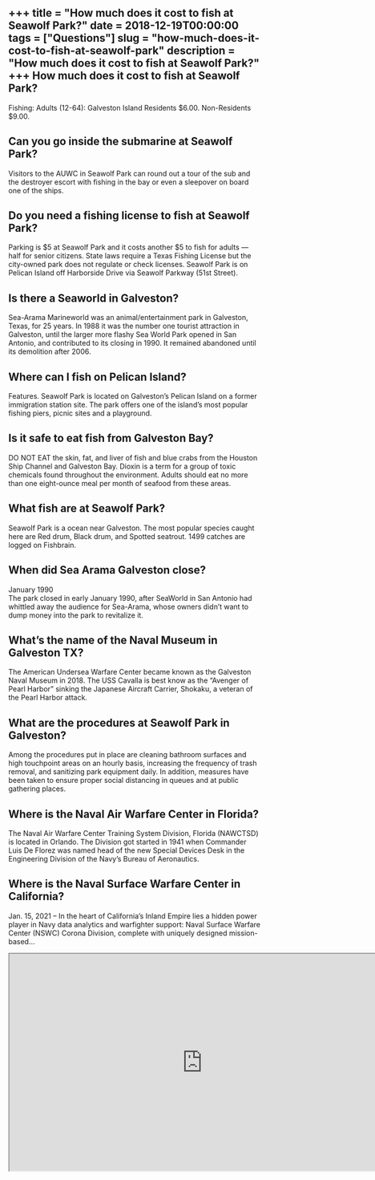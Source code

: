 +++
title = "How much does it cost to fish at Seawolf Park?"
date = 2018-12-19T00:00:00
tags = ["Questions"]
slug = "how-much-does-it-cost-to-fish-at-seawolf-park"
description = "How much does it cost to fish at Seawolf Park?"
+++
How much does it cost to fish at Seawolf Park?
----------------------------------------------

Fishing: Adults (12-64): Galveston Island Residents $6.00. Non-Residents $9.00.

Can you go inside the submarine at Seawolf Park?
------------------------------------------------

Visitors to the AUWC in Seawolf Park can round out a tour of the sub and the destroyer escort with fishing in the bay or even a sleepover on board one of the ships.

Do you need a fishing license to fish at Seawolf Park?
------------------------------------------------------

Parking is $5 at Seawolf Park and it costs another $5 to fish for adults — half for senior citizens. State laws require a Texas Fishing License but the city-owned park does not regulate or check licenses. Seawolf Park is on Pelican Island off Harborside Drive via Seawolf Parkway (51st Street).

Is there a Seaworld in Galveston?
---------------------------------

Sea-Arama Marineworld was an animal/entertainment park in Galveston, Texas, for 25 years. In 1988 it was the number one tourist attraction in Galveston, until the larger more flashy Sea World Park opened in San Antonio, and contributed to its closing in 1990. It remained abandoned until its demolition after 2006.

Where can I fish on Pelican Island?
-----------------------------------

Features. Seawolf Park is located on Galveston’s Pelican Island on a former immigration station site. The park offers one of the island’s most popular fishing piers, picnic sites and a playground.

Is it safe to eat fish from Galveston Bay?
------------------------------------------

DO NOT EAT the skin, fat, and liver of fish and blue crabs from the Houston Ship Channel and Galveston Bay. Dioxin is a term for a group of toxic chemicals found throughout the environment. Adults should eat no more than one eight-ounce meal per month of seafood from these areas.

What fish are at Seawolf Park?
------------------------------

Seawolf Park is a ocean near Galveston. The most popular species caught here are Red drum, Black drum, and Spotted seatrout. 1499 catches are logged on Fishbrain.

When did Sea Arama Galveston close?
-----------------------------------

January 1990  
The park closed in early January 1990, after SeaWorld in San Antonio had whittled away the audience for Sea-Arama, whose owners didn’t want to dump money into the park to revitalize it.

What’s the name of the Naval Museum in Galveston TX?
----------------------------------------------------

The American Undersea Warfare Center became known as the Galveston Naval Museum in 2018. The USS Cavalla is best know as the “Avenger of Pearl Harbor” sinking the Japanese Aircraft Carrier, Shokaku, a veteran of the Pearl Harbor attack.

What are the procedures at Seawolf Park in Galveston?
-----------------------------------------------------

Among the procedures put in place are cleaning bathroom surfaces and high touchpoint areas on an hourly basis, increasing the frequency of trash removal, and sanitizing park equipment daily. In addition, measures have been taken to ensure proper social distancing in queues and at public gathering places.

Where is the Naval Air Warfare Center in Florida?
-------------------------------------------------

The Naval Air Warfare Center Training System Division, Florida (NAWCTSD) is located in Orlando. The Division got started in 1941 when Commander Luis De Florez was named head of the new Special Devices Desk in the Engineering Division of the Navy’s Bureau of Aeronautics.

Where is the Naval Surface Warfare Center in California?
--------------------------------------------------------

Jan. 15, 2021 – In the heart of California’s Inland Empire lies a hidden power player in Navy data analytics and warfighter support: Naval Surface Warfare Center (NSWC) Corona Division, complete with uniquely designed mission-based…

<iframe allow="accelerometer; autoplay; clipboard-write; encrypted-media; gyroscope; picture-in-picture" allowfullscreen="" class="__youtube_prefs__  epyt-is-override  no-lazyload" data-no-lazy="1" data-origheight="433" data-origwidth="770" data-skipgform_ajax_framebjll="" height="433" id="_ytid_28317" loading="lazy" src="https://www.youtube.com/embed/A8sEvkAX0JU?enablejsapi=1&autoplay=0&cc_load_policy=0&cc_lang_pref=&iv_load_policy=1&loop=0&modestbranding=0&rel=1&fs=1&playsinline=0&autohide=2&theme=dark&color=red&controls=1&" title="YouTube player" width="770"></iframe>
